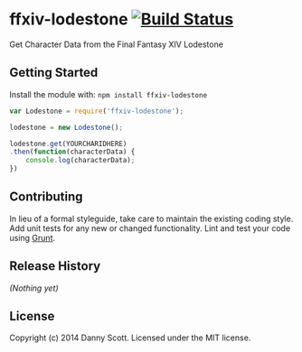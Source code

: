 # ffxiv-lodestone [![Build Status](https://secure.travis-ci.org/dannyrscott/ffxiv-lodestone.png?branch=master)](http://travis-ci.org/dannyrscott/ffxiv-lodestone)

Get Character Data from the Final Fantasy XIV Lodestone

## Getting Started
Install the module with: `npm install ffxiv-lodestone`

```javascript
var Lodestone = require('ffxiv-lodestone');

lodestone = new Lodestone();

lodestone.get(YOURCHARIDHERE)
.then(function(characterData) {
	console.log(characterData);
})
```

## Contributing
In lieu of a formal styleguide, take care to maintain the existing coding style. Add unit tests for any new or changed functionality. Lint and test your code using [Grunt](http://gruntjs.com/).

## Release History
_(Nothing yet)_

## License
Copyright (c) 2014 Danny Scott. Licensed under the MIT license.
